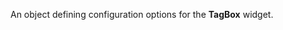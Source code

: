 
<!--shortDescription-->
An object defining configuration options for the **TagBox** widget.
<!--/shortDescription-->

<!--fullDescription-->

<!--/fullDescription-->